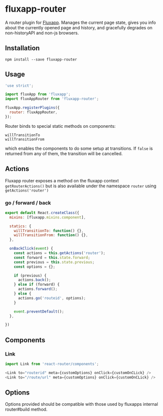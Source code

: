 # fluxapp-router

A router plugin for [Fluxapp](http://www.github.com/colonyamerican/fluxapp). Manages the current page state, gives you info about the
currently opened page and history, and gracefully degrades on non-historyAPI
and non-js browsers.

## Installation

`npm install --save fluxapp-router`

## Usage

```js
'use strict';

import fluxApp from 'fluxapp';
import fluxAppRouter from 'fluxapp-router';

fluxApp.registerPlugins({
  router: fluxAppRouter,
});
```

Router binds to special static methods on components:

    willTransitionTo
    willTransitionFrom

which enables the components to do some setup at transitions. If `false`
is returned from any of them, the transition will be cancelled.

## Actions

Fluxapp router exposes a method on the fluxapp context `getRouterActions()` but is also available under the namespace `router` using `getActions('router')`

### go / forward / back

```js
export default React.createClass({
  mixins: [fluxapp.mixins.component],

  statics: {
    willTransitionTo: function() {},
    willTransitionFrom: function() {},
  },

  onBackClick(event) {
    const actions = this.getActions('router');
    const forward = this.state.forward;
    const previous = this.state.previous;
    const options = {};

    if (previous) {
      actions.back();
    } else if (forward) {
      actions.forward();
    } else {
      actions.go('routeid', options);
    }

    event.preventDefault();
  },

})
```

## Components

### Link

```js
import Link from 'react-router/components';

<Link to="routerid" meta={customOptions} onClick={customOnCLick} />
<Link to="/route/url" meta={customOptions} onClick={customOnCLick} />
```

## Options

Options provided should be compatible with those used by fluxapps internal router#build method.  
